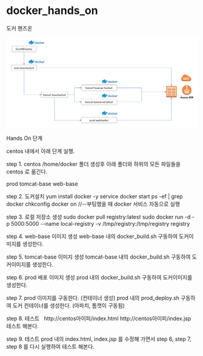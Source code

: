 # docker_hands_on
도커 핸즈온

![docker](./flow.png)

Hands On 단계

centos 내에서 아래 단계 실행.

step 1.
 centos /home/docker 폴더 생성후 아래 폴더와 하위의 모든 파일들을 centos 로 옮긴다. 
 
 prod
 tomcat-base
 web-base 
 
step 2. 도커설치
 yum install docker -y
 service docker start
 ps -ef | grep docker
 chkconfig docker on 	//--부팅했을 때 docker 서비스 자동으로 실행

step 3. 로컬 저장소 생성
 sudo docker pull registry:latest
 sudo docker run -d -p 5000:5000 --name local-registry -v /tmp/registry:/tmp/registry registry

step 4. web-base 이미지 생성
 web-base 내의 docker_build.sh 구동하여 도커이미지를 생성한다.
 
step 5. tomcat-base 이미지 생성
 tomcat-base 내의 docker_build.sh 구동하여 도커이미지를 생성한다.

step 6. prod 배포 이미지 생성
 prod 내의 docker_build.sh 구동하여 도커이미지를 생성한다.
 
step 7. prod 이미지를 구동한다. (컨테이너 생성)
 prod 내의 prod_deploy.sh 구동하여 도커 컨테이너를 생성한다. (아파치, 톰캣이 구동됨)

step 8. 테스트
   http://centos아이피/index.html http://centos아이피/index.jsp 테스트 해본다.

step 9. 테스트
 prod 내의 index.html, index.jsp 를 수정해 가면서 step 6, step 7, step 8 를 다시 실행하여 테스트 해본다.
